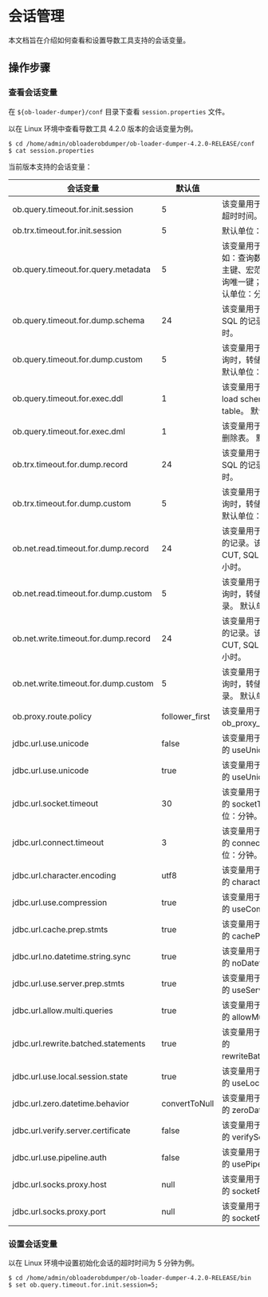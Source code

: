 # 会话管理

本文档旨在介绍如何查看和设置导数工具支持的会话变量。


## 操作步骤

### 查看会话变量

在 `${ob-loader-dumper}/conf` 目录下查看 `session.properties` 文件。

以在 Linux 环境中查看导数工具 4.2.0 版本的会话变量为例。

```shell
$ cd /home/admin/obloaderobdumper/ob-loader-dumper-4.2.0-RELEASE/conf
$ cat session.properties
```

当前版本支持的会话变量：

|         会话变量    |  默认值   |  说明 |
|-----------------|---------|---------|
| ob.query.timeout.for.init.session   | 5 | 该变量用于设置初始化会话的超时时间。默认单位：分钟。         |
| ob.trx.timeout.for.init.session       | 5 | 默认单位：分钟。 |
| ob.query.timeout.for.query.metadata | 5 | 该变量用于查询元数据。例如：查询数据库；查询行键、主键、宏范围；查询主键；查询唯一键；查询加载状态。 默认单位：分钟。       |
| ob.query.timeout.for.dump.schema | 24 | 该变量用于转储 CSV, CUT, SQL 的记录。 默认单位：小时。       |
| ob.query.timeout.for.dump.custom | 5 | 该变量用于使用 SQL 语句查询时，转储查询超时的记录。 默认单位：小时。       |
|ob.query.timeout.for.exec.ddl | 1 | 该变量用于执行 DDL。例如：load schema，truncate table。 默认单位：小时。       |
| ob.query.timeout.for.exec.dml | 1 | 该变量用于执行 DML。例如：删除表。 默认单位：小时。       |
| ob.trx.timeout.for.dump.record | 24 | 该变量用于转储 CSV, CUT, SQL 的记录。 默认单位：小时。       |
| ob.trx.timeout.for.dump.custom | 5 | 该变量用于使用 SQL 语句查询时，转储trx超时的记录。 默认单位：小时。       |
| ob.net.read.timeout.for.dump.record| 24 | 该变量用于转储网络读取超时的记录。该记录支持 CSV, CUT, SQL 格式。默认单位：小时。       |
|ob.net.read.timeout.for.dump.custom | 5 | 该变量用于使用 SQL 语句查询时，转储网络读取超时的记录。 默认单位：小时。       |
|ob.net.write.timeout.for.dump.record | 24 | 该变量用于转储网络写入超时的记录。该记录支持 CSV, CUT, SQL 格式。 默认单位：小时。       |
|ob.net.write.timeout.for.dump.custom  | 5 | 该变量用于使用 SQL 语句查询时，转储网络写入超时的记录。 默认单位：小时。       |
| ob.proxy.route.policy | follower_first | 该变量用于设置会话变量 ob_proxy_route_policy。 |
| jdbc.url.use.unicode | false | 该变量用于设置 jdbc url 选项的 useUnicode。       |
| jdbc.url.use.unicode | true | 该变量用于设置 jdbc url 选项的 useUnicode。     |
|jdbc.url.socket.timeout | 30 | 该变量用于设置 jdbc url 选项的 socketTimeout。 默认单位：分钟。       |
|  jdbc.url.connect.timeout| 3 | 该变量用于设置 jdbc url 选项的 connectTimeout。 默认单位：分钟。       |
| jdbc.url.character.encoding | utf8 | 该变量用于设置 jdbc url 选项的 characterEncoding。       |
|jdbc.url.use.compression  | true | 该变量用于设置 jdbc url 选项的 useCompression。      |
|jdbc.url.cache.prep.stmts|true|该变量用于设置 jdbc url 选项的 cachePrepStmts。|
|jdbc.url.no.datetime.string.sync|true|该变量用于设置 jdbc url 选项的 noDatetimeStringSync。|
|jdbc.url.use.server.prep.stmts|true|该变量用于设置 jdbc url 选项的 useServerPrepStmts。|
|jdbc.url.allow.multi.queries|true|该变量用于设置 jdbc url 选项的 allowMultiQueries。|
|jdbc.url.rewrite.batched.statements|true|该变量用于设置 jdbc url 选项的 rewriteBatchedStatements。|
|jdbc.url.use.local.session.state|true|该变量用于设置 jdbc url 选项的 useLocalSessionState。|
|jdbc.url.zero.datetime.behavior|convertToNull|该变量用于设置 jdbc url 选项的 zeroDateTimeBehavior。|
|jdbc.url.verify.server.certificate|false|该变量用于设置 jdbc url 选项的 verifyServerCertificate。|
|jdbc.url.use.pipeline.auth|false|该变量用于设置 jdbc url 选项的 usePipelineAuth。|
|jdbc.url.socks.proxy.host|null|该变量用于设置 jdbc url 选项的 socketProxyHost。|
|jdbc.url.socks.proxy.port|null|该变量用于设置 jdbc url 选项的 socketProxyPort。|

### 设置会话变量

以在 Linux 环境中设置初始化会话的超时时间为 5 分钟为例。

```shell
$ cd /home/admin/obloaderobdumper/ob-loader-dumper-4.2.0-RELEASE/bin
$ set ob.query.timeout.for.init.session=5;
```